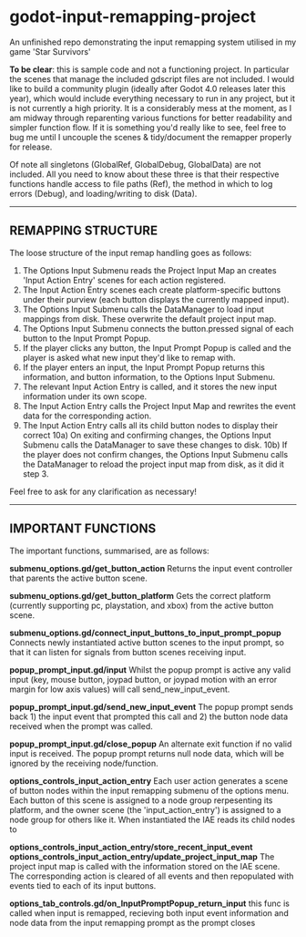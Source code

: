 # godot-input-remapping-project
An unfinished repo demonstrating the input remapping system utilised in my game 'Star Survivors'

**To be clear**: this is sample code and not a functioning project. In particular the scenes that manage the included gdscript files are not included. I would like to build a community plugin (ideally after Godot 4.0 releases later this year), which would include everything necessary to run in any project, but it is not currently a high priority. It is a considerably mess at the moment, as I am midway through reparenting various functions for better readability and simpler function flow. If it is something you'd really like to see, feel free to bug me until I uncouple the scenes & tidy/document the remapper properly for release.

Of note all singletons (GlobalRef, GlobalDebug, GlobalData) are not included. All you need to know about these three is that their respective functions handle access to file paths (Ref), the method in which to log errors (Debug), and loading/writing to disk (Data).

---
**REMAPPING STRUCTURE**
---

The loose structure of the input remap handling goes as follows:

1) The Options Input Submenu reads the Project Input Map an creates 'Input Action Entry' scenes for each action registered.
2) The Input Action Entry scenes each create platform-specific buttons under their purview (each button displays the currently mapped input).
3) The Options Input Submenu calls the DataManager to load input mappings from disk. These overwrite the default project input map.
4) The Options Input Submenu connects the button.pressed signal of each button to the Input Prompt Popup.
5) If the player clicks any button, the Input Prompt Popup is called and the player is asked what new input they'd like to remap with.
6) If the player enters an input, the Input Prompt Popup returns this information, and button information, to the Options Input Submenu.
7) The relevant Input Action Entry is called, and it stores the new input information under its own scope.
8) The Input Action Entry calls the Project Input Map and rewrites the event data for the corresponding action.
9) The Input Action Entry calls all its child button nodes to display their correct 
10a) On exiting and confirming changes, the Options Input Submenu calls the DataManager to save these changes to disk.
10b) If the player does not confirm changes, the Options Input Submenu calls the DataManager to reload the project input map from disk, as it did it step 3.

Feel free to ask for any clarification as necessary!

---
**IMPORTANT FUNCTIONS**
---

The important functions, summarised, are as follows:

**submenu_options.gd/get_button_action**
Returns the input event controller that parents the active button scene.

**submenu_options.gd/get_button_platform**
Gets the correct platform (currently supporting pc, playstation, and xbox) from the active button scene.

**submenu_options.gd/connect_input_buttons_to_input_prompt_popup**
Connects newly instantiated active button scenes to the input prompt, so that it can listen for signals from button scenes receiving input.

**popup_prompt_input.gd/input**
Whilst the popup prompt is active any valid input (key, mouse button, joypad button, or joypad motion with an error margin for low axis values) will call send_new_input_event.

**popup_prompt_input.gd/send_new_input_event**
The popup prompt sends back 1) the input event that prompted this call and 2) the button node data received when the prompt was called.

**popup_prompt_input.gd/close_popup**
An alternate exit function if no valid input is received. The popup prompt returns null node data, which will be ignored by the receiving node/function.

**options_controls_input_action_entry**
Each user action generates a scene of button nodes within the input remapping submenu of the options menu. Each button of this scene is assigned to a node group rerpesenting its platform, and the owner scene (the 'input_action_entry') is assigned to a node group for others like it. When instantiated the IAE reads its child nodes to 

**options_controls_input_action_entry/store_recent_input_event**
**options_controls_input_action_entry/update_project_input_map**
The project input map is called with the information stored on the IAE scene. The corresponding action is cleared of all events and then repopulated with events tied to each of its input buttons.

**options_tab_controls.gd/on_InputPromptPopup_return_input**
this func is called when input is remapped, recieving both input event information and node data from the input remapping prompt as the prompt closes
